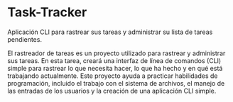# Task-Tracker
Aplicación CLI para rastrear sus tareas y administrar su lista de tareas pendientes.


El rastreador de tareas es un proyecto utilizado para rastrear y administrar sus tareas. En esta tarea, creará una interfaz de línea de comandos (CLI) simple para rastrear lo que necesita hacer, lo que ha hecho y en qué está trabajando actualmente. Este proyecto ayuda a practicar habilidades de programación, incluido el trabajo con el sistema de archivos, el manejo de las entradas de los usuarios y la creación de una aplicación CLI simple.
